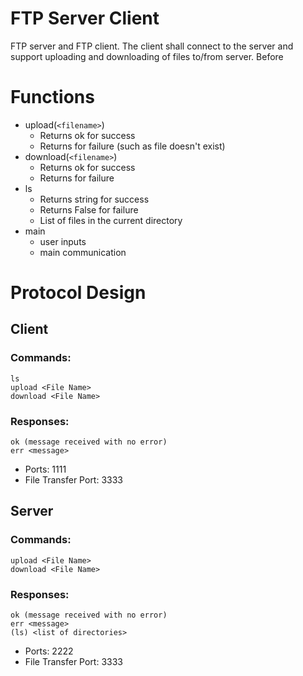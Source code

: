 # FTP Server Client
FTP server and FTP client. The client shall connect to the server and support uploading and downloading of files to/from server. Before

# Functions
* upload(`<filename>`)
    * Returns ok for success
    * Returns <error message> for failure (such as file doesn't exist)
* download(`<filename>`)
    * Returns ok for success
    * Returns <error message> for failure
* ls
    * Returns string for success
    * Returns False for failure
    * List of files in the current directory
* main
    * user inputs
    * main communication
        
    
# Protocol Design

## Client 

### Commands:
    ls
	upload <File Name>
	download <File Name>

### Responses:
    ok (message received with no error)
	err <message>
	
* Ports: 1111
* File Transfer Port: 3333

## Server

### Commands:
	upload <File Name>
	download <File Name>
	
### Responses:
    ok (message received with no error)
	err <message>
	(ls) <list of directories>
* Ports: 2222
* File Transfer Port: 3333

